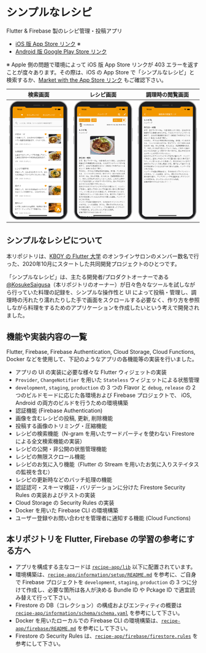 # シンプルなレシピ

Flutter & Firebase 製のレシピ管理・投稿アプリ

* [iOS 版 App Store リンク](https://apps.apple.com/jp/app/%E3%82%B7%E3%83%B3%E3%83%97%E3%83%AB%E3%81%AA%E3%83%AC%E3%82%B7%E3%83%94/id1543341359?l=ja) ※
* [Android 版 Google Play Store リンク](https://play.google.com/store/apps/details?id=com.kosukesaigusa.recipe)

※ Apple 側の問題で環境によって iOS 版 App Store リンクが 403 エラーを返すことが度々あります。その際は、iOS の App Store で「シンプルなレシピ」と検索するか、[Market with the App Store リンク](https://tools.applemediaservices.com/app/1543341359?country=jp) もご確認下さい。

| 検索画面 | レシピ画面 | 調理時の閲覧画面 |
| --- | --- | --- |
|![mock-top](./information/screenshots/mock-top.png "mock-top")|![mock-recipe](./information/screenshots/mock-recipe.png "mock-recipe")|![mock-recipe-detail](./information/screenshots/mock-recipe-detail.png "mock-recipe-detail")|

## シンプルなレシピについて

本リポジトリは、[KBOY の Flutter 大学](https://www.youtube.com/channel/UCReuARgZI-BFjioA8KBpjsw) のオンラインサロンのメンバー数名で行った、2020年10月にスタートした共同開発プロジェクトのひとつです。

「シンプルなレシピ」は、主たる開発者/プロダクトオーナーである [@KosukeSaigusa](https://github.com/KosukeSaigusa)（本リポジトリのオーナー）が日々色々なツールを試しながら行っていた料理の記録を、シンプルな操作性と UI によって投稿・管理し、調理時の汚れたり濡れたりした手で画面をスクロールする必要なく、作り方を参照しながら料理をするためのアプリケーションを作成したいという考えで開発されました。

## 機能や実装内容の一覧

Flutter, Firebase, Firebase Authentication, Cloud Storage, Cloud Functions, Docker などを使用して、下記のようなアプリの各機能等の実装を行いました。

* アプリの UI の実装に必要な様々な Flutter ウィジェットの実装
* `Provider`, `ChangeNotifier` を用いた `Stateless` ウィジェットによる状態管理
* `development`, `staging`, `production` の 3 つの Flavor と `debug`, `release` の 2 つのビルドモードに応じた各環境および Firebase プロジェクトで、 iOS, Android の両方のビルドを行うための環境構築
* 認証機能 (Firebase Authentication)
* 画像を含むレシピの投稿, 更新, 削除機能
* 投稿する画像のトリミング・圧縮機能
* レシピの検索機能（N-gram を用いたサードパーティを使わない Firestore による全文検索機能の実装）
* レシピの公開・非公開の状態管理機能
* レシピの無限スクロール機能
* レシピのお気に入り機能（Flutter の Stream を用いたお気に入りステイタスの監視を含む）
* レシピの更新時などのバッチ処理の機能
* 認証認可・スキーマ検証・バリデーションに分けた Firestore Security Rules の実装およびテストの実装
* Cloud Storage の Security Rules の実装
* Docker を用いた Firebase CLI の環境構築
* ユーザー登録やお問い合わせを管理者に通知する機能 (Cloud Functions)

## 本リポジトリを Flutter, Firebase の学習の参考にする方へ

* アプリを構成する主なコードは [`recipe-app/lib`](https://github.com/KosukeSaigusa/recipe-app/tree/main/lib) 以下に配置されています。
* 環境構築は、[`recipe-app/information/setup/README.md`](https://github.com/KosukeSaigusa/recipe-app/tree/main/information/setup) を参考に、ご自身で Firebase プロジェクトを `development`, `staging`, `production` の 3 つに分けて作成し、必要な箇所は各人が決める Bundle ID や Pckage ID で適宜読み替えて行って下さい。
* Firestore の DB（コレクション）の構成およびエンティティの概要は [`recipe-app/information/schema/schema.yaml`](https://github.com/KosukeSaigusa/recipe-app/blob/main/information/schema/schema.yaml) を参考にして下さい。
* Docker を用いたローカルでの Firebase CLI の環境構築は、[`recipe-app/firebase/README.md`](https://github.com/KosukeSaigusa/recipe-app/tree/main/firebase) を参考にして下さい。
* Firestore の Security Rules は、[`recipe-app/firebase/firestore.rules`](https://github.com/KosukeSaigusa/recipe-app/blob/main/firebase/firestore.rules) を参考にして下さい。